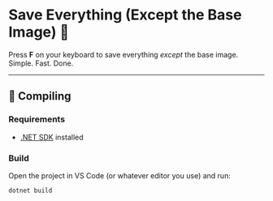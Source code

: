# Save Everything (Except the Base Image) 📸

Press **F** on your keyboard to save everything *except* the base image.  
Simple. Fast. Done.  

---

## 🔨 Compiling

### Requirements
- [.NET SDK](https://dotnet.microsoft.com/download) installed  

### Build
Open the project in VS Code (or whatever editor you use) and run:

```bash
dotnet build
